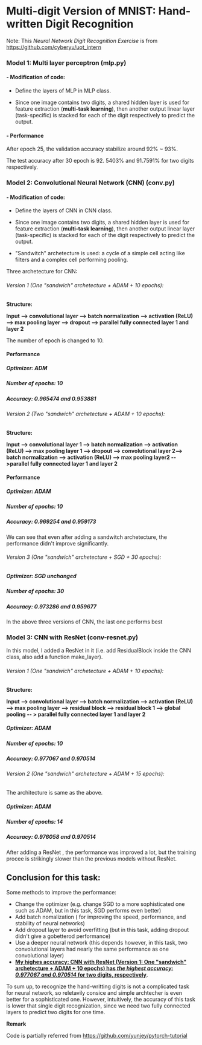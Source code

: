 # Multi-digit Version of MNIST: Hand-written Digit Recognition

Note: This *Neural Network Digit Recognition Exercise* is from https://github.com/cyberyu/uot_intern

### Model 1: Multi layer perceptron (mlp.py)

#### - Modification of code:

- Define the layers of MLP in MLP class.

- Since one image contains two digits, a shared hidden layer is used for feature extraction (**multi-task learning**), then another output linear layer (task-specific) is stacked for each of the digit respectively to predict the output.

#### - Performance

After epoch 25, the validation accuracy stabilize around 92% ~ 93%.

The test accuracy after 30 epoch is 92. 5403% and 91.7591% for two digits respectively.

### Model 2: Convolutional Neural Network (CNN) (conv.py)

#### - Modification of code:

- Define the layers of CNN in CNN class.

- Since one image contains two digits, a shared hidden layer is used for feature extraction (**multi-task learning**), then another output linear layer (task-specific) is stacked for each of the digit respectively to predict the output.

- "Sandwitch" archetecture is used: a cycle of a simple cell acting like filters and a complex cell performing pooling.

Three archetecture for CNN: 

###### Version 1 (One "sandwich" archetecture + ADAM + 10 epochs):

**Structure:**

**Input --> convolutional layer --> batch normalization --> activation (ReLU) --> max pooling layer --> dropout --> parallel fully connected layer 1 and layer 2**

The number of epoch is changed to 10.

#### Performance

##### Optimizer: ADM

##### Number of epochs: 10

##### Accuracy: 0.965474  and 0.953881

###### Version 2  (Two "sandwich" archetecture + ADAM + 10 epochs):

**Structure:**

**Input --> convolutional layer 1 --> batch normalization --> activation (ReLU) --> max pooling layer 1 --> dropout --> convolutional layer 2--> batch normalization --> activation (ReLU) --> max pooling layer2 -->parallel fully connected layer 1 and layer 2**

#### Performance

##### Optimizer: ADAM

##### Number of epochs: 10

##### Accuracy: 0.969254  and 0.959173

We can see that even after adding a sandwitch archetecture, the performance didn't improve significantly.

###### Version 3  (One "sandwich" archetecture + SGD + 30 epochs):

##### Optimizer: SGD unchanged

##### Number of epochs: 30

##### Accuracy:   0.973286  and 0.959677

In the above three versions of CNN, the last one performs best

### Model 3: CNN with ResNet (conv-resnet.py)

In this model, I added a ResNet in it (i.e. add ResidualBlock inside the CNN class, also add a function make_layer). 

###### Version 1 (One "sandwich" archetecture + ADAM + 10 epochs):

**Structure:**

**Input --> convolutional layer --> batch normalization --> activation (ReLU) --> max pooling layer --> residual block --> residual block 1 --> global pooling -- > parallel fully connected layer 1 and layer 2**

##### Optimizer: ADAM

##### Number of epochs: 10

##### Accuracy:   0.977067  and 0.970514

###### Version 2 (One "sandwich" archetecture + ADAM + 15 epochs):

The architecture is same as the above.

##### Optimizer: ADAM

##### Number of epochs: 14

##### Accuracy:  0.976058  and 0.970514

After adding a ResNet , the performance was improved a lot, but the training procee is strikingly slower than the previous models without ResNet.

## Conclusion for this task:

Some methods to improve the performance:

-  Change the optimizer (e.g. change SGD to a more sophisticated one such as ADAM, but in this task, SGD performs even better)
- Add batch nomalization ( for improving the speed, performance, and stability of neural networks)
- Add dropout layer to avoid overfitting (but in this task, adding dropout didn't give a gobetterod performance)
- Use a deeper neural network (this depends however, in this task, two convolutional layers had nearly the same performance as one convolutional layer)
- **<u>My highes accuracy: CNN with ResNet (Version 1: One "sandwich" archetecture + ADAM + 10 epochs) has *the highest accuracy: 0.977067  and 0.970514* for two digits, respectively</u>**.

To sum up, to recognize the hand-writting digits is not a complicated task for neural network, so reletavily consice and simple archtecher is even better for a sophisticated one. However, intuitively, the accuracy of this task is lower that single digit recognization, since we need two fully connected layers to predict two digits for one time. 

**Remark**

Code is partially referred from https://github.com/yunjey/pytorch-tutorial
